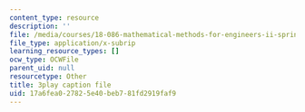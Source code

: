 ```yaml
---
content_type: resource
description: ''
file: /media/courses/18-086-mathematical-methods-for-engineers-ii-spring-2006/17a6fea027825e40beb781fd2919faf9_gv-AB35V2k8.vtt
file_type: application/x-subrip
learning_resource_types: []
ocw_type: OCWFile
parent_uid: null
resourcetype: Other
title: 3play caption file
uid: 17a6fea0-2782-5e40-beb7-81fd2919faf9
---
```

